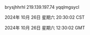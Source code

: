 brysjhhrhl 219.139.197.74 yqqlmgsycl

2024年 10月 26日 星期六 20:30:02 CST

2024年 10月 26日 星期六 12:30:02 GMT
